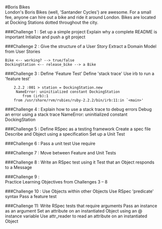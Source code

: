 #Boris Bikes <br/>
London's Boris Bikes (well, 'Santander Cycles') are awesome. For a small fee, anyone can hire out a bike and ride it around London. Bikes are located at Docking Stations dotted throughout the city.

###Challenge 1  :
    Set up a simple project
    Explain why a complete README is important
    Intialize and push a git project

###Challenge 2  : 
    Give the structure of a User Story
    Extract a Domain Model from User Stories

	Bike <-- working? --> true/false
	DockingStation <-- release_bike --> a Bike

###Challenge 3  : 
    Define 'Feature Test'
    Define 'stack trace'
    Use irb to run a 'feature test'

        2.2.2 :001 > station = DockingStation.new
	     NameError: uninitialized constant DockingStation
            from (irb):1
	    from /usr/share/rvm/rubies/ruby-2.2.2/bin/irb:11:in `<main>'

###Challenge 4  : 
    Explain how to use a stack trace to debug errors
    Debug an error using a stack trace
        NameError: uninitialized constant DockingStation

###Challenge 5  : 
    Define RSpec as a testing framework
    Create a spec file
    Describe and Object using a specification
    Set up a Unit Test

###Challenge 6  : 
    Pass a unit test
    Use require

###Challenge 7  :
    Move between Feature and Unit Tests


###Challenge 8  : 
    Write an RSpec test using it
    Test that an Object responds to a Message

###Challenge 9  :    
    Practice Learning Objectives from Challenges 3 – 8

###Challenge 10 :
    Use Objects within other Objects
    Use RSpec 'predicate' syntax
    Pass a feature test     

###Challenge 11:
    Write RSpec tests that require arguments
    Pass an instance as an argument
    Set an attribute on an instantiated Object using an @ instance variable
    Use attr_reader to read an attribute on an instantiated Object    
